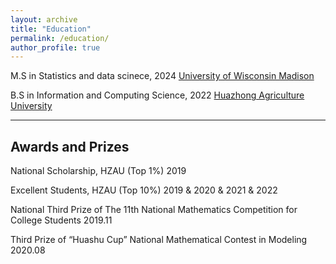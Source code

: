 ```yaml
---
layout: archive
title: "Education"
permalink: /education/
author_profile: true
---
```


M.S in Statistics and data scinece, 2024
[University of Wisconsin Madison](https://www.wisc.edu/)

B.S in Information and Computing Science, 2022
[Huazhong Agriculture University](https://www.hzau.edu.cn/)

---
Awards and Prizes
---
National Scholarship, HZAU (Top 1%) 2019 

Excellent Students, HZAU (Top 10%) 2019 & 2020 & 2021 & 2022 

National Third Prize of The 11th National Mathematics Competition for College Students 2019.11

Third Prize of “Huashu Cup” National Mathematical Contest in Modeling 2020.08
